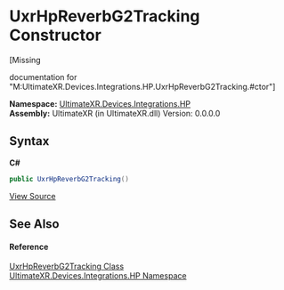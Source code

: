 # UxrHpReverbG2Tracking Constructor 
 

\[Missing <summary> documentation for "M:UltimateXR.Devices.Integrations.HP.UxrHpReverbG2Tracking.#ctor"\]

**Namespace:**&nbsp;<a href="N_UltimateXR_Devices_Integrations_HP">UltimateXR.Devices.Integrations.HP</a><br />**Assembly:**&nbsp;UltimateXR (in UltimateXR.dll) Version: 0.0.0.0

## Syntax

**C#**<br />
``` C#
public UxrHpReverbG2Tracking()
```

<a href="UltimateXR/Scripts/Devices/Integrations/HP/UxrHpReverbG2Tracking.cs" rel="noopener noreferrer" title="View the source code">View Source</a><br />

## See Also


#### Reference
<a href="T_UltimateXR_Devices_Integrations_HP_UxrHpReverbG2Tracking">UxrHpReverbG2Tracking Class</a><br /><a href="N_UltimateXR_Devices_Integrations_HP">UltimateXR.Devices.Integrations.HP Namespace</a><br />
